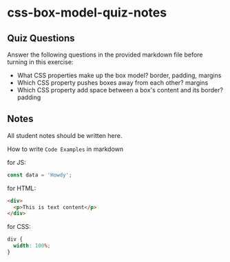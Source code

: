 # css-box-model-quiz-notes

## Quiz Questions

Answer the following questions in the provided markdown file before turning in this exercise:

- What CSS properties make up the box model?
  border, padding, margins
- Which CSS property pushes boxes away from each other?
  margins
- Which CSS property add space between a box's content and its border?
  padding

## Notes

All student notes should be written here.

How to write `Code Examples` in markdown

for JS:

```javascript
const data = 'Howdy';
```

for HTML:

```html
<div>
  <p>This is text content</p>
</div>
```

for CSS:

```css
div {
  width: 100%;
}
```

